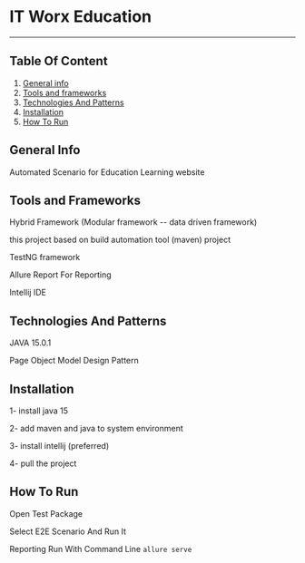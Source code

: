 # IT Worx Education
 *** 
## Table Of Content 
1. [General info](#general-info)
2. [Tools and frameworks](#tools-and-frameworks)
3. [Technologies And Patterns](#technologies-and-patterns)
4. [Installation](#installation)
5. [How To Run](#how-to-run)

## General Info 
Automated Scenario for Education Learning website

## Tools and Frameworks

Hybrid Framework (Modular framework -- data driven framework)

this project based on build automation tool (maven) project

 TestNG framework
 
 Allure Report For Reporting  
 
 Intellij IDE

## Technologies And Patterns
JAVA 15.0.1

Page Object Model Design Pattern

## Installation
1- install java 15 

2- add maven and java to system environment 

3- install intellij (preferred)

4- pull the project 

## How To Run 
Open Test Package 

Select E2E Scenario And Run It 

Reporting Run With Command Line 
    `allure serve`




